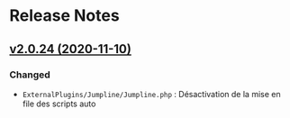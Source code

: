 # Release Notes

## [v2.0.24 (2020-11-10)](https://svn.tigreblanc.fr/presstify-plugins/tiny-mce/tags/2.0.24...v2.0.24)

### Changed

- `ExternalPlugins/Jumpline/Jumpline.php` : Désactivation de la mise en file des scripts auto
